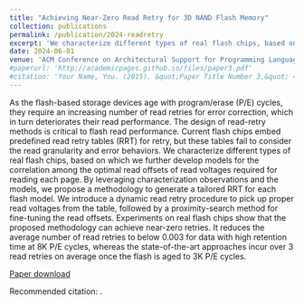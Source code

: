 ```yaml
---
title: "Achieving Near-Zero Read Retry for 3D NAND Flash Memory"
collection: publications
permalink: /publication/2024-readretry
excerpt: 'We characterize different types of real flash chips, based on which we further develop models for the correlation among the optimal read offsets of read voltages required for reading each page. By leveraging characterization observations and the models, we propose a methodology to generate a tailored RRT for each flash model…'
date: 2024-06-01
venue: 'ACM Conference on Architectural Support for Programming Languages and Operating Systems (ASPLOS)'
#paperurl: 'http://academicpages.github.io/files/paper3.pdf'
#citation: 'Your Name, You. (2015). &quot;Paper Title Number 3.&quot; <i>Journal 1</i>. 1(3).'
---
```

As the flash-based storage devices age with program/erase (P/E) cycles, they require an increasing number of read retries for error correction, which in turn deteriorates their read performance. The design of read-retry methods is critical to flash read performance. Current flash chips embed predefined read retry tables (RRT) for retry, but these tables fail to consider the read granularity and error behaviors. We characterize different types of real flash chips, based on which we further develop models for the correlation among the optimal read offsets of read voltages required for reading each page. By leveraging characterization observations and the models, we propose a methodology to generate a tailored RRT for each flash model. We introduce a dynamic read retry procedure to pick up proper read voltages from the table, followed by a proximity-search method for fine-tuning the read offsets. Experiments on real flash chips show that the proposed methodology can achieve near-zero retries. It reduces the average number of read retries to below 0.003 for data with high retention time at 8K P/E cycles, whereas the state-of-the-art approaches incur over 3 read retries on average once the flash is aged to 3K P/E cycles.

[Paper download](N/A)

Recommended citation: .